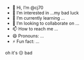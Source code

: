 - 👋 Hi, I’m @cj70
- 👀 I’m interested in ...my bad luck 
- 🌱 I’m currently learning ...
- 💞️ I’m looking to collaborate on ...
- 📫 How to reach me ...
- 😄 Pronouns: ...
- ⚡ Fun fact: ...

<!---
Bhoj70/Bhoj70 is a ✨ special ✨ repository because its `README.md` (this file) appears on your GitHub profile.
You can click the Preview link to take a look at your changes.
--->oh it's 😔 bad


